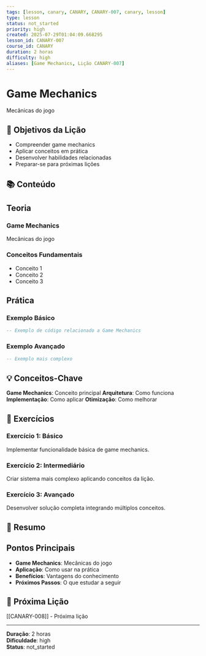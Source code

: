 ```yaml
---
tags: [lesson, canary, CANARY, CANARY-007, canary, lesson]
type: lesson
status: not_started
priority: high
created: 2025-07-29T01:04:09.668295
lesson_id: CANARY-007
course_id: CANARY
duration: 2 horas
difficulty: high
aliases: [Game Mechanics, Lição CANARY-007]
---
```


# Game Mechanics

Mecânicas do jogo

## 🎯 Objetivos da Lição

- Compreender game mechanics
- Aplicar conceitos em prática
- Desenvolver habilidades relacionadas
- Preparar-se para próximas lições

## 📚 Conteúdo


## Teoria

### Game Mechanics
Mecânicas do jogo

### Conceitos Fundamentais
- Conceito 1
- Conceito 2
- Conceito 3

## Prática

### Exemplo Básico
```lua
-- Exemplo de código relacionado a Game Mechanics
```

### Exemplo Avançado
```lua
-- Exemplo mais complexo
```


## 💡 Conceitos-Chave

**Game Mechanics**: Conceito principal
**Arquitetura**: Como funciona
**Implementação**: Como aplicar
**Otimização**: Como melhorar

## 🧪 Exercícios


### Exercício 1: Básico
Implementar funcionalidade básica de game mechanics.

### Exercício 2: Intermediário
Criar sistema mais complexo aplicando conceitos da lição.

### Exercício 3: Avançado
Desenvolver solução completa integrando múltiplos conceitos.


## 📝 Resumo


## Pontos Principais

- **Game Mechanics**: Mecânicas do jogo
- **Aplicação**: Como usar na prática
- **Benefícios**: Vantagens do conhecimento
- **Próximos Passos**: O que estudar a seguir


## 🔗 Próxima Lição

[[CANARY-008]] - Próxima lição

---

**Duração**: 2 horas  
**Dificuldade**: high  
**Status**: not_started
